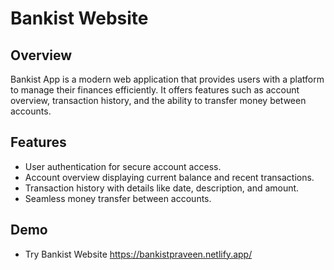 # Bankist Website

## Overview

Bankist App is a modern web application that provides users with a platform to manage their finances efficiently. It offers features such as account overview, transaction history, and the ability to transfer money between accounts.

## Features

- User authentication for secure account access.
- Account overview displaying current balance and recent transactions.
- Transaction history with details like date, description, and amount.
- Seamless money transfer between accounts.

## Demo

- Try Bankist Website https://bankistpraveen.netlify.app/
